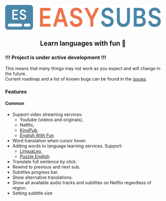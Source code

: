 <p align="center">
  <img height="80" src="./logo.png">
</p>
<p align="center">
  <h2 align="center">Learn languages with fun 🎉</h2>
</p>

### !!! Project is under active development !!!

This means that many things may not work as you expect and will change in the future.  
Current roadmap and a list of known bugs can be found in the [issues](https://github.com/Nitrino/easysubs/issues).

### Features

#### Common

- Support video streaming services:
  - Youtube (videos and originals),
  - Netflix,
  - [KinoPub](https://kino.pub),
  - [English With Fun](https://english-with-fun.com)
- Word translation when cursor hover.
- Adding words to language learning services.
Support:
  - [LinguaLeo](https://lingualeo.com),
  - [Puzzle English](https://puzzle-english.com)
- Translate full sentence by click.
- Rewind to previous and next sub.
- Subtitles progress bar.
- Show alternative translations.
- Show all available audio tracks and subtitles on Netflix regardless of region.
- Setting subtitle size
